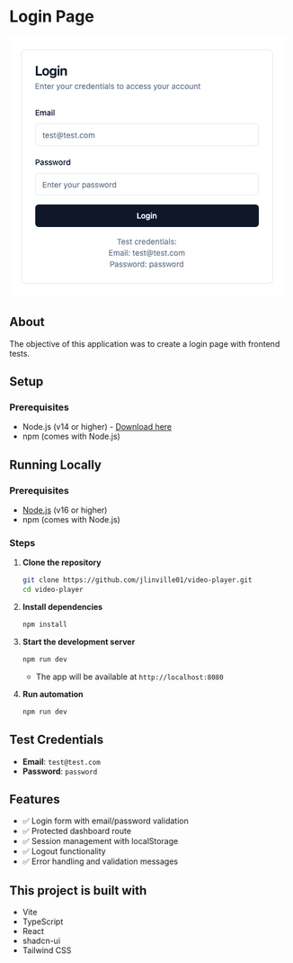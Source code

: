 # Login Page

![Project logo](https://github.com/jlinville01/login-page/blob/main/assets/login-page-logo.png?raw=true)

## About

The objective of this application was to create a login page with <Automation-Framework> frontend tests.

## Setup

### Prerequisites
- Node.js (v14 or higher) - [Download here](https://nodejs.org/)
- npm (comes with Node.js)

## Running Locally

### Prerequisites
- [Node.js](https://nodejs.org/) (v16 or higher)
- npm (comes with Node.js)

### Steps

1. **Clone the repository**
   ```sh
   git clone https://github.com/jlinville01/video-player.git
   cd video-player
   ```

2. **Install dependencies**
   ```sh
   npm install
   ```

3. **Start the development server**
   ```sh
   npm run dev
   ```
   - The app will be available at `http://localhost:8080`
   
4. **Run automation**
   ```bash
   npm run dev
   ```

## Test Credentials

- **Email**: `test@test.com`
- **Password**: `password`

## Features

- ✅ Login form with email/password validation
- ✅ Protected dashboard route
- ✅ Session management with localStorage
- ✅ Logout functionality
- ✅ Error handling and validation messages

## This project is built with

- Vite
- TypeScript
- React
- shadcn-ui
- Tailwind CSS
